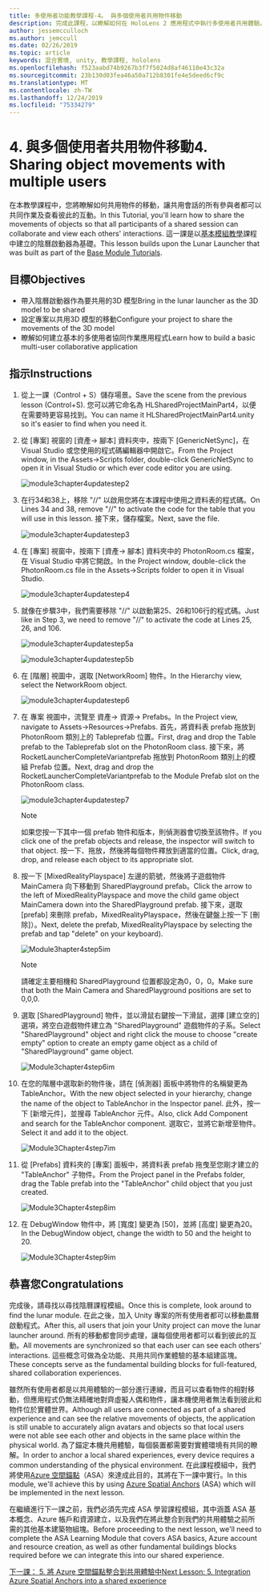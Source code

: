 ```yaml
---
title: 多使用者功能教學課程-4。 與多個使用者共用物件移動
description: 完成此課程，以瞭解如何在 HoloLens 2 應用程式中執行多使用者共用體驗。
author: jessemcculloch
ms.author: jemccull
ms.date: 02/26/2019
ms.topic: article
keywords: 混合實境, unity, 教學課程, hololens
ms.openlocfilehash: f523aabd74b9267b3f7f5024d8af46110e43c32a
ms.sourcegitcommit: 23b130d03fea46a50a712b8301fe4e5deed6cf9c
ms.translationtype: MT
ms.contentlocale: zh-TW
ms.lasthandoff: 12/24/2019
ms.locfileid: "75334279"
---
```

# <a name="4-sharing-object-movements-with-multiple-users"></a><span data-ttu-id="7f227-105">4. 與多個使用者共用物件移動</span><span class="sxs-lookup"><span data-stu-id="7f227-105">4. Sharing object movements with multiple users</span></span>

<span data-ttu-id="7f227-106">在本教學課程中，您將瞭解如何共用物件的移動，讓共用會話的所有參與者都可以共同作業及查看彼此的互動。</span><span class="sxs-lookup"><span data-stu-id="7f227-106">In this Tutorial, you'll learn how to share the movements of objects so that all participants of a shared session can collaborate and view each others' interactions.</span></span> <span data-ttu-id="7f227-107">這一課是以[基本模組教學](mrlearning-base.md)課程中建立的陰曆啟動器為基礎。</span><span class="sxs-lookup"><span data-stu-id="7f227-107">This lesson builds upon the Lunar Launcher that was built as part of the [Base Module Tutorials](mrlearning-base.md).</span></span>

## <a name="objectives"></a><span data-ttu-id="7f227-108">目標</span><span class="sxs-lookup"><span data-stu-id="7f227-108">Objectives</span></span>

- <span data-ttu-id="7f227-109">帶入陰曆啟動器作為要共用的3D 模型</span><span class="sxs-lookup"><span data-stu-id="7f227-109">Bring in the lunar launcher as the 3D model to be shared</span></span>
- <span data-ttu-id="7f227-110">設定專案以共用3D 模型的移動</span><span class="sxs-lookup"><span data-stu-id="7f227-110">Configure your project to share the movements of the 3D model</span></span>
- <span data-ttu-id="7f227-111">瞭解如何建立基本的多使用者協同作業應用程式</span><span class="sxs-lookup"><span data-stu-id="7f227-111">Learn how to build a basic multi-user collaborative application</span></span>

## <a name="instructions"></a><span data-ttu-id="7f227-112">指示</span><span class="sxs-lookup"><span data-stu-id="7f227-112">Instructions</span></span>

1. <span data-ttu-id="7f227-113">從上一課（Control + S）儲存場景。</span><span class="sxs-lookup"><span data-stu-id="7f227-113">Save the scene from the previous lesson (Control+S).</span></span> <span data-ttu-id="7f227-114">您可以將它命名為 HLSharedProjectMainPart4，以便在需要時更容易找到。</span><span class="sxs-lookup"><span data-stu-id="7f227-114">You can name it HLSharedProjectMainPart4.unity so it's easier to find when you need it.</span></span>

2. <span data-ttu-id="7f227-115">從 [專案] 視窗的 [資產-> 腳本] 資料夾中，按兩下 [GenericNetSync]，在 Visual Studio 或您使用的程式碼編輯器中開啟它。</span><span class="sxs-lookup"><span data-stu-id="7f227-115">From the Project window, in the Assets->Scripts folder, double-click GenericNetSync to open it in Visual Studio or which ever code editor you are using.</span></span>  

    ![module3chapter4updatestep2](images/module3chapter4updatestep2.png)

3. <span data-ttu-id="7f227-117">在行34和38上，移除 "//" 以啟用您將在本課程中使用之資料表的程式碼。</span><span class="sxs-lookup"><span data-stu-id="7f227-117">On Lines 34 and 38, remove "//" to activate the code for the table that you will use in this lesson.</span></span> <span data-ttu-id="7f227-118">接下來，儲存檔案。</span><span class="sxs-lookup"><span data-stu-id="7f227-118">Next, save the file.</span></span>

    ![module3chapter4updatestep3](images/module3chapter4updatestep3.png)

4. <span data-ttu-id="7f227-120">在 [專案] 視窗中，按兩下 [資產-> 腳本] 資料夾中的 PhotonRoom.cs 檔案，在 Visual Studio 中將它開啟。</span><span class="sxs-lookup"><span data-stu-id="7f227-120">In the Project window, double-click the PhotonRoom.cs file in the Assets->Scripts folder to open it in Visual Studio.</span></span>

    ![module3chapter4updatestep4](images/module3chapter4updatestep4.png)

5. <span data-ttu-id="7f227-122">就像在步驟3中，我們需要移除 "//" 以啟動第25、26和106行的程式碼。</span><span class="sxs-lookup"><span data-stu-id="7f227-122">Just like in Step 3, we need to remove "//" to activate the code at Lines 25, 26, and 106.</span></span>

    ![module3chapter4updatestep5a](images/module3chapter4updatestep5a.png)

    ![module3chapter4updatestep5b](images/module3chapter4updatestep5b.png)

6. <span data-ttu-id="7f227-125">在 [階層] 視圖中，選取 [NetworkRoom] 物件。</span><span class="sxs-lookup"><span data-stu-id="7f227-125">In the Hierarchy view, select the NetworkRoom object.</span></span>

    ![module3chapter4updatestep6](images/module3chapter4updatestep6.png)

7. <span data-ttu-id="7f227-127">在 專案 視圖中，流覽至 資產-> 資源-> Prefabs。</span><span class="sxs-lookup"><span data-stu-id="7f227-127">In the Project view, navigate to Assets->Resources->Prefabs.</span></span> <span data-ttu-id="7f227-128">首先，將資料表 prefab 拖放到 PhotonRoom 類別上的 Tableprefab 位置。</span><span class="sxs-lookup"><span data-stu-id="7f227-128">First, drag and drop the Table prefab to the Tableprefab slot on the PhotonRoom class.</span></span> <span data-ttu-id="7f227-129">接下來，將 RocketLauncherCompleteVariantprefab 拖放到 PhotonRoom 類別上的模組 Prefab 位置。</span><span class="sxs-lookup"><span data-stu-id="7f227-129">Next, drag and drop the RocketLauncherCompleteVariantprefab to the Module Prefab slot on the PhotonRoom class.</span></span>

    ![module3chapter4updatestep7](images/module3chapter4updatestep7.png)

    >[!NOTE]
    ><span data-ttu-id="7f227-131">如果您按一下其中一個 prefab 物件和版本，則偵測器會切換至該物件。</span><span class="sxs-lookup"><span data-stu-id="7f227-131">If you click one of the prefab objects and release, the inspector will switch to that object.</span></span> <span data-ttu-id="7f227-132">按一下、拖放，然後將每個物件釋放到適當的位置。</span><span class="sxs-lookup"><span data-stu-id="7f227-132">Click, drag, drop, and release each object to its appropriate slot.</span></span>

8. <span data-ttu-id="7f227-133">按一下 [MixedRealityPlayspace] 左邊的箭號，然後將子遊戲物件 MainCamera 向下移動到 SharedPlayground prefab。</span><span class="sxs-lookup"><span data-stu-id="7f227-133">Click the arrow to the left of MixedRealityPlayspace and move the child game object MainCamera down into the SharedPlayground prefab.</span></span> <span data-ttu-id="7f227-134">接下來，選取 [prefab] 來刪除 prefab，MixedRealityPlayspace，然後在鍵盤上按一下 [刪除]）。</span><span class="sxs-lookup"><span data-stu-id="7f227-134">Next, delete the prefab, MixedRealityPlayspace by selecting the prefab and tap "delete" on your keyboard).</span></span>

    ![Module3hapter4step5im](images/module3chapter4step5im.PNG)

    >[!NOTE]
    ><span data-ttu-id="7f227-136">請確定主要相機和 SharedPlayground 位置都設定為0，0，0。</span><span class="sxs-lookup"><span data-stu-id="7f227-136">Make sure that both the Main Camera and SharedPlayground positions are set to 0,0,0.</span></span>

9. <span data-ttu-id="7f227-137">選取 [SharedPlayground] 物件，並以滑鼠右鍵按一下滑鼠，選擇 [建立空的] 選項，將空白遊戲物件建立為 "SharedPlayground" 遊戲物件的子系。</span><span class="sxs-lookup"><span data-stu-id="7f227-137">Select "SharedPlayground" object and right click the mouse to choose "create empty" option to create an empty game object as a child of "SharedPlayground" game object.</span></span>

   ![Module3chapter4step6im](images/module3chapter4step6im.PNG)

10. <span data-ttu-id="7f227-139">在您的階層中選取新的物件後，請在 [偵測器] 面板中將物件的名稱變更為 TableAnchor。</span><span class="sxs-lookup"><span data-stu-id="7f227-139">With the new object selected in your hierarchy, change the name of the object to TableAnchor in the Inspector panel.</span></span> <span data-ttu-id="7f227-140">此外，按一下 [新增元件]，並搜尋 TableAnchor 元件。</span><span class="sxs-lookup"><span data-stu-id="7f227-140">Also, click Add Component and search for the TableAnchor component.</span></span> <span data-ttu-id="7f227-141">選取它，並將它新增至物件。</span><span class="sxs-lookup"><span data-stu-id="7f227-141">Select it and add it to the object.</span></span>

    ![Module3Chapter4step7im](images/module3chapter4step7im.PNG)

11. <span data-ttu-id="7f227-143">從 [Prefabs] 資料夾的 [專案] 面板中，將資料表 prefab 拖曳至您剛才建立的 "TableAnchor" 子物件。</span><span class="sxs-lookup"><span data-stu-id="7f227-143">From the Project panel in the Prefabs folder, drag the Table prefab into the "TableAnchor" child object that you just created.</span></span>

    ![Module3Chapter4step8im](images/module3chapter4step8im.PNG)

12. <span data-ttu-id="7f227-145">在 DebugWindow 物件中，將 [寬度] 變更為 [50]，並將 [高度] 變更為20。</span><span class="sxs-lookup"><span data-stu-id="7f227-145">In the DebugWindow object, change the width to 50 and the height to 20.</span></span>

    ![Module3Chapter4step9im](images/module3chapter4step11im.PNG)

## <a name="congratulations"></a><span data-ttu-id="7f227-147">恭喜您</span><span class="sxs-lookup"><span data-stu-id="7f227-147">Congratulations</span></span>

<span data-ttu-id="7f227-148">完成後，請尋找以尋找陰曆課程模組。</span><span class="sxs-lookup"><span data-stu-id="7f227-148">Once this is complete, look around to find the lunar module.</span></span> <span data-ttu-id="7f227-149">在此之後，加入 Unity 專案的所有使用者都可以移動農曆啟動程式。</span><span class="sxs-lookup"><span data-stu-id="7f227-149">After this, all users that join your Unity project can move the lunar launcher around.</span></span>  <span data-ttu-id="7f227-150">所有的移動都會同步處理，讓每個使用者都可以看到彼此的互動。</span><span class="sxs-lookup"><span data-stu-id="7f227-150">All movements are synchronized so that each user can see each others' interactions.</span></span> <span data-ttu-id="7f227-151">這些概念可做為全功能、共用共同作業體驗的基本組建區塊。</span><span class="sxs-lookup"><span data-stu-id="7f227-151">These concepts serve as the fundamental building blocks for full-featured, shared collaboration experiences.</span></span>

<span data-ttu-id="7f227-152">雖然所有使用者都是以共用體驗的一部分進行連線，而且可以查看物件的相對移動，但應用程式仍無法精確地對齊虛擬人偶和物件，讓本機使用者無法看到彼此和物件位於實體世界。</span><span class="sxs-lookup"><span data-stu-id="7f227-152">Although all users are connected as part of a shared experience and can see the relative movements of objects, the application is still unable to accurately align avatars and objects so that local users were not able see each other and objects in the same place within the physical world.</span></span> <span data-ttu-id="7f227-153">為了錨定本機共用體驗，每個裝置都需要對實體環境有共同的瞭解。</span><span class="sxs-lookup"><span data-stu-id="7f227-153">In order to anchor a local shared experiences, every device requires a common understanding of the physical environment.</span></span> <span data-ttu-id="7f227-154">在此課程模組中，我們將使用[Azure 空間錨點](<https://azure.microsoft.com//services/spatial-anchors/>)（ASA）來達成此目的，其將在下一課中實行。</span><span class="sxs-lookup"><span data-stu-id="7f227-154">In this module, we'll achieve this by using [Azure Spatial Anchors](<https://azure.microsoft.com//services/spatial-anchors/>) (ASA) which will be implemented in the next lesson.</span></span>

<span data-ttu-id="7f227-155">在繼續進行下一課之前，我們必須先完成 ASA 學習課程模組，其中涵蓋 ASA 基本概念、Azure 帳戶和資源建立，以及我們在將此整合到我們的共用體驗之前所需的其他基本建築物組塊。</span><span class="sxs-lookup"><span data-stu-id="7f227-155">Before proceeding to the next lesson, we'll need to complete the ASA Learning Module that covers ASA basics, Azure account and resource creation, as well as other fundamental buildings blocks required before we can integrate this into our shared experience.</span></span>

<span data-ttu-id="7f227-156">[下一課： 5. 將 Azure 空間錨點整合到共用體驗中](mrlearning-sharing(photon)-ch5.md)</span><span class="sxs-lookup"><span data-stu-id="7f227-156">[Next Lesson: 5. Integration Azure Spatial Anchors into a shared experience](mrlearning-sharing(photon)-ch5.md)</span></span>
